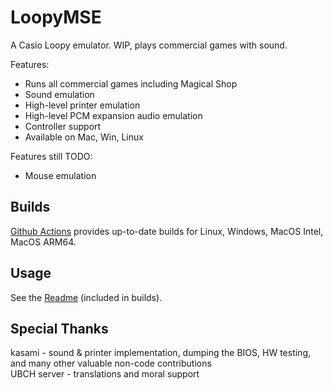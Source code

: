 # LoopyMSE
A Casio Loopy emulator. WIP, plays commercial games with sound.

Features:
- Runs all commercial games including Magical Shop
- Sound emulation
- High-level printer emulation
- High-level PCM expansion audio emulation
- Controller support
- Available on Mac, Win, Linux

Features still TODO:
- Mouse emulation

## Builds

[Github Actions](../../actions/) provides up-to-date builds for Linux, Windows, MacOS Intel, MacOS ARM64.

## Usage

See the [Readme](assets/README.md) (included in builds).

## Special Thanks
kasami - sound & printer implementation, dumping the BIOS, HW testing, and many other valuable non-code contributions  
UBCH server - translations and moral support
